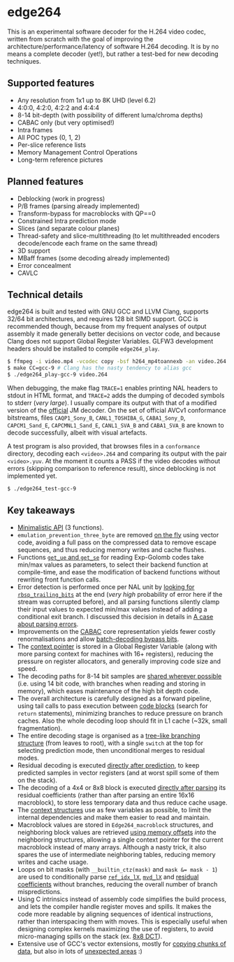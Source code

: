 edge264
=======

This is an experimental software decoder for the H.264 video codec, written from scratch with the goal of improving the architecture/performance/latency of software H.264 decoding. It is by no means a complete decoder (yet!), but rather a test-bed for new decoding techniques.


Supported features
------------------

* Any resolution from 1x1 up to 8K UHD (level 6.2)
* 4:0:0, 4:2:0, 4:2:2 and 4:4:4
* 8-14 bit-depth (with possibility of different luma/chroma depths)
* CABAC only (but very optimised!)
* Intra frames
* All POC types (0, 1, 2)
* Per-slice reference lists
* Memory Management Control Operations
* Long-term reference pictures


Planned features
----------------

* Deblocking (work in progress)
* P/B frames (parsing already implemented)
* Transform-bypass for macroblocks with QP==0
* Constrained Intra prediction mode
* Slices (and separate colour planes)
* Thread-safety and slice-multithreading (to let multithreaded encoders decode/encode each frame on the same thread)
* 3D support
* MBaff frames (some decoding already implemented)
* Error concealment
* CAVLC


Technical details
-----------------

edge264 is built and tested with GNU GCC and LLVM Clang, supports 32/64 bit architectures, and requires 128 bit SIMD support. GCC is recommended though, because from my frequent analyses of output assembly it made generally better decisions on vector code, and because Clang does not support Global Register Variables. GLFW3 development headers should be installed to compile `edge264_play`.

```sh
$ ffmpeg -i video.mp4 -vcodec copy -bsf h264_mp4toannexb -an video.264 # optional, converts from MP4 format
$ make CC=gcc-9 # Clang has the nasty tendency to alias gcc
$ ./edge264_play-gcc-9 video.264
```

When debugging, the make flag `TRACE=1` enables printing NAL headers to stdout in HTML format, and `TRACE=2` adds the dumping of decoded symbols to stderr (*very large*). I usually compare its output with that of a modified version of the [official](https://avc.hhi.fraunhofer.de/) JM decoder. On the set of official AVCv1 conformance bitstreams, files `CAQP1_Sony_B`, `CANL1_TOSHIBA_G`, `CABA1_Sony_D`, `CAPCM1_Sand_E`, `CAPCMNL1_Sand_E`, `CANL1_SVA_B` and `CABA1_SVA_B` are known to decode successfully, albeit with visual artefacts.

A test program is also provided, that browses files in a `conformance` directory, decoding each `<video>.264` and comparing its output with the pair `<video>.yuv`. At the moment it counts a PASS if the video decodes without errors (skipping comparison to reference result), since deblocking is not implemented yet.

```sh
$ ./edge264_test-gcc-9
```


Key takeaways
-------------

* [Minimalistic API](edge264.h#L75) (3 functions).
* `emulation_prevention_three_byte` are removed [on the fly](edge264_golomb.c#L33) using vector code, avoiding a full pass on the compressed data to remove escape sequences, and thus reducing memory writes and cache flushes.
* Functions [`get_ue` and `get_se`](edge264_common.h#L241) for reading Exp-Golomb codes take min/max values as parameters, to select their backend function at compile-time, and ease the modification of backend functions without rewriting front function calls.
* Error detection is performed once per NAL unit by [looking for `rbsp_trailing_bits`](edge264.c#L1239) at the end (_very high_ probability of error here if the stream was corrupted before), and all parsing functions silently clamp their input values to expected min/max values instead of adding a conditional exit branch. I discussed this decision in details in [A case about parsing errors](https://traffaillac.github.io/parsing.html).
* Improvements on the [CABAC](edge264_cabac.c#L785) core representation yields fewer costly renormalisations and allow [batch-decoding bypass bits](edge264_cabac.c#L861).
* The [context pointer](edge264_common.h#L203) is stored in a Global Register Variable (along with more parsing context for machines with 16+ registers), reducing the pressure on register allocators, and generally improving code size and speed.
* The decoding paths for 8-14 bit samples are [shared wherever possible](edge264_intra_ssse3.c#L772) (i.e. using 14 bit code, with branches when reading and storing in memory), which eases maintenance of the high bit depth code.
* The overall architecture is carefully designed as a forward pipeline, using tail calls to pass execution between [code blocks](edge264_cabac.c) (search for `return` statements), minimizing branches to reduce pressure on branch caches. Also the whole decoding loop should fit in L1 cache (\~32k, small fragmentation).
* The entire decoding stage is organised as a [tree-like branching structure](edge264_intra_ssse3.c#L772) (from leaves to root), with a single `switch` at the top for selecting prediction mode, then unconditional merges to residual modes.
* Residual decoding is executed [directly after prediction](edge264_intra_ssse3.c#L291), to keep predicted samples in vector registers (and at worst spill some of them on the stack).
* The decoding of a 4x4 or 8x8 block is executed [directly after parsing](edge264_cabac.c#L944) its residual coefficients (rather than after parsing an entire 16x16 macroblock), to store less temporary data and thus reduce cache usage.
* The [context structures](edge264_common.h#L84) use as few variables as possible, to limit the internal dependencies and make them easier to read and maintain.
* Macroblock values are stored in `Edge264_macroblock` structures, and neighboring block values are retrieved [using memory offsets](edge264.c#L367) _into_ the neighboring structures, allowing a single context pointer for the current macroblock instead of many arrays. Although a nasty trick, it also spares the use of intermediate neighboring tables, reducing memory writes and cache usage.
* Loops on bit masks (with `__builtin_ctz(mask)` and `mask &= mask - 1`) are used to conditionally parse [`ref_idx_lX`](edge264_cabac.c#L1331), [`mvd_lX`](edge264_cabac.c#L1437) and [residual coefficients](edge264_cabac.c#L938) without branches, reducing the overall number of branch mispredictions.
* Using C intrinsics instead of assembly code simplifies the build process, and lets the compiler handle register moves and spills. It makes the code more readable by aligning sequences of identical instructions, rather than interspacing them with moves. This is especially useful when designing complex kernels maximizing the use of registers, to avoid micro-managing spills on the stack (ex. [8x8 DCT](edge264_residual_ssse3.c#L173)).
* Extensive use of GCC's vector extensions, mostly for [copying chunks of data](edge264.c#L640), but also in lots of [unexpected areas](edge264_cabac.c#L1465) :)
